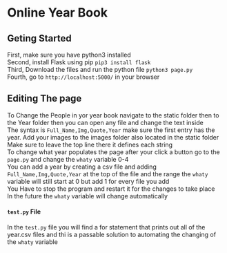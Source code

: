 # Online Year Book
## Geting Started
First, make sure you have python3 installed<br>
Second, install Flask using pip `pip3 install flask`<br>
Third, Download the files and run the python file `python3 page.py`<br>
Fourth, go to `http://localhost:5000/` in your browser
## Editing The page
To Change the People in yor year book navigate to the static folder then to the Year folder then you can open any file and change the text inside<br>
The syntax is `Full_Name,Img,Quote,Year` make sure the first entry has the year. Add your images to the images folder also located in the static folder <br>
Make sure to leave the top line there it defines each string<br>
To change what year populates the page after your click a button go to the `page.py` and change the `whaty` variable 0-4<br>
You can add a year by creating a csv file and adding `Full_Name,Img,Quote,Year` at the top of the file and the range the `whaty` variable will still start at 0 but add 1 for every file you add<br>
You Have to stop the program and restart it for the changes to take place<br>
In the future the `whaty` variable will change automatically 
#### `test.py` File
In the `test.py` file you will find a for statement that prints out all of the year.csv files and thi is a passable solution to automating the changing of the `whaty` variable
